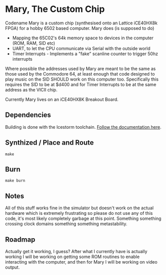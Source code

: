 # Mary, The Custom Chip

Codename Mary is a custom chip (synthesised onto an Lattice iCE40HX8k FPGA) for a hobby 6502 based computer. Mary does (is supposed to do)

- Mapping the 65C02's 64k memory space to devices in the computer (ROM, RAM, SID etc)
- UART, to let the CPU communicate via Serial with the outside world
- Timer Interrupts - Implements a "fake" scanline counter to trigger 50hz interrupts

Where possible the addresses used by Mary are meant to be the same as those used by the Commodore 64, at least enough that code designed
to play music on the SID SHOULD work on this computer too. Specifically this requires the SID to be at $d400 and for Timer Interrupts to be
at the same address as the VICII chip.

Currently Mary lives on an iCE40HX8K Breakout Board.

## Dependencies

Building is done with the Icestorm toolchain. [Follow the documentation here](http://www.clifford.at/icestorm/).

## Synthized / Place and Route

`make`

## Burn

`make burn`

## Notes

All of this stuff works fine in the simulator but doesn't work on the actual hardware which is extremely frustrating so please do not use any of this code, it's most likely completely garbage at this point. Something something crossing clock domains something something metastability.

## Roadmap

Actually get it working, I guess? After what I currently have is actually working I will be working on getting some ROM routines to enable interacting with 
the computer, and then for Mary I will be working on video output. 